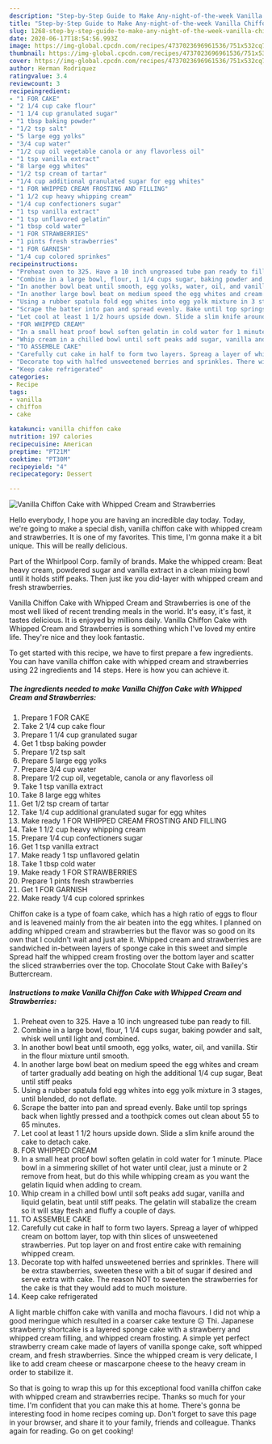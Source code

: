 ```yaml
---
description: "Step-by-Step Guide to Make Any-night-of-the-week Vanilla Chiffon Cake with Whipped Cream and Strawberries"
title: "Step-by-Step Guide to Make Any-night-of-the-week Vanilla Chiffon Cake with Whipped Cream and Strawberries"
slug: 1268-step-by-step-guide-to-make-any-night-of-the-week-vanilla-chiffon-cake-with-whipped-cream-and-strawberries
date: 2020-06-17T18:54:56.993Z
image: https://img-global.cpcdn.com/recipes/4737023696961536/751x532cq70/vanilla-chiffon-cake-with-whipped-cream-and-strawberries-recipe-main-photo.jpg
thumbnail: https://img-global.cpcdn.com/recipes/4737023696961536/751x532cq70/vanilla-chiffon-cake-with-whipped-cream-and-strawberries-recipe-main-photo.jpg
cover: https://img-global.cpcdn.com/recipes/4737023696961536/751x532cq70/vanilla-chiffon-cake-with-whipped-cream-and-strawberries-recipe-main-photo.jpg
author: Herman Rodriquez
ratingvalue: 3.4
reviewcount: 3
recipeingredient:
- "1 FOR CAKE"
- "2 1/4 cup cake flour"
- "1 1/4 cup granulated sugar"
- "1 tbsp baking powder"
- "1/2 tsp salt"
- "5 large egg yolks"
- "3/4 cup water"
- "1/2 cup oil vegetable canola or any flavorless oil"
- "1 tsp vanilla extract"
- "8 large egg whites"
- "1/2 tsp cream of tartar"
- "1/4 cup additional granulated sugar for egg whites"
- "1 FOR WHIPPED CREAM FROSTING AND FILLING"
- "1 1/2 cup heavy whipping cream"
- "1/4 cup confectioners sugar"
- "1 tsp vanilla extract"
- "1 tsp unflavored gelatin"
- "1 tbsp cold water"
- "1 FOR STRAWBERRIES"
- "1 pints fresh strawberries"
- "1 FOR GARNISH"
- "1/4 cup colored sprinkes"
recipeinstructions:
- "Preheat oven to 325. Have a 10 inch ungreased tube pan ready to fill."
- "Combine in a large bowl, flour, 1 1/4 cups sugar, baking powder and salt, whisk well until light and combined."
- "In another bowl beat until smooth, egg yolks, water, oil, and vanilla. Stir in the flour mixture until smooth."
- "In another large bowl beat on medium speed the egg whites and cream of tarter gradually add beating on high the additional 1/4 cup sugar, Beat until stiff peaks"
- "Using a rubber spatula fold egg whites into egg yolk mixture in 3 stages, until blended, do not deflate."
- "Scrape the batter into pan and spread evenly. Bake until top springs back when lightly pressed and a toothpick comes out clean about 55 to 65 minutes."
- "Let cool at least 1 1/2 hours upside down. Slide a slim knife around the cake to detach cake."
- "FOR WHIPPED CREAM"
- "In a small heat proof bowl soften gelatin in cold water for 1 minute. Place bowl in a simmering skillet  of hot water until clear, just a minute or 2 remove from heat, but do this while whipping cream as you want the gelatin liquid when adding to cream."
- "Whip cream in a chilled bowl until soft peaks add sugar, vanilla and liquid gelatin, beat until stiff peaks. The gelatin will stabalize the cream so it will stay ftesh and fluffy a couple of days."
- "TO ASSEMBLE CAKE"
- "Carefully cut cake in half to form two layers. Spreag a layer of whipped cream on bottom layer, top with thin slices of unsweetened strawberries. Put top layer on and frost entire cake with remaining whipped cream."
- "Decorate top with halfed unsweetened berries and sprinkles. There will be extra stawberries, sweeten these with a bit of sugar if desired and serve extra with cake. The reason NOT to sweeten the strawberries for the cake is that they would add to much moisture."
- "Keep cake refrigerated"
categories:
- Recipe
tags:
- vanilla
- chiffon
- cake

katakunci: vanilla chiffon cake 
nutrition: 197 calories
recipecuisine: American
preptime: "PT21M"
cooktime: "PT30M"
recipeyield: "4"
recipecategory: Dessert

---
```



![Vanilla Chiffon Cake with Whipped Cream and Strawberries](https://img-global.cpcdn.com/recipes/4737023696961536/751x532cq70/vanilla-chiffon-cake-with-whipped-cream-and-strawberries-recipe-main-photo.jpg)

Hello everybody, I hope you are having an incredible day today. Today, we're going to make a special dish, vanilla chiffon cake with whipped cream and strawberries. It is one of my favorites. This time, I'm gonna make it a bit unique. This will be really delicious.

Part of the Whirlpool Corp. family of brands. Make the whipped cream: Beat heavy cream, powdered sugar and vanilla extract in a clean mixing bowl until it holds stiff peaks. Then just ike you did-layer with whipped cream and fresh strawberries.

Vanilla Chiffon Cake with Whipped Cream and Strawberries is one of the most well liked of recent trending meals in the world. It's easy, it's fast, it tastes delicious. It is enjoyed by millions daily. Vanilla Chiffon Cake with Whipped Cream and Strawberries is something which I've loved my entire life. They're nice and they look fantastic.


To get started with this recipe, we have to first prepare a few ingredients. You can have vanilla chiffon cake with whipped cream and strawberries using 22 ingredients and 14 steps. Here is how you can achieve it.

<!--inarticleads1-->

##### The ingredients needed to make Vanilla Chiffon Cake with Whipped Cream and Strawberries:

1. Prepare 1 FOR CAKE
1. Take 2 1/4 cup cake flour
1. Prepare 1 1/4 cup granulated sugar
1. Get 1 tbsp baking powder
1. Prepare 1/2 tsp salt
1. Prepare 5 large egg yolks
1. Prepare 3/4 cup water
1. Prepare 1/2 cup oil, vegetable, canola or any flavorless oil
1. Take 1 tsp vanilla extract
1. Take 8 large egg whites
1. Get 1/2 tsp cream of tartar
1. Take 1/4 cup additional granulated sugar for egg whites
1. Make ready 1 FOR WHIPPED CREAM FROSTING AND FILLING
1. Take 1 1/2 cup heavy whipping cream
1. Prepare 1/4 cup confectioners sugar
1. Get 1 tsp vanilla extract
1. Make ready 1 tsp unflavored gelatin
1. Take 1 tbsp cold water
1. Make ready 1 FOR STRAWBERRIES
1. Prepare 1 pints fresh strawberries
1. Get 1 FOR GARNISH
1. Make ready 1/4 cup colored sprinkes


Chiffon cake is a type of foam cake, which has a high ratio of eggs to flour and is leavened mainly from the air beaten into the egg whites. I planned on adding whipped cream and strawberries but the flavor was so good on its own that I couldn&#39;t wait and just ate it. Whipped cream and strawberries are sandwiched in-between layers of sponge cake in this sweet and simple Spread half the whipped cream frosting over the bottom layer and scatter the sliced strawberries over the top. Chocolate Stout Cake with Bailey&#39;s Buttercream. 

<!--inarticleads2-->

##### Instructions to make Vanilla Chiffon Cake with Whipped Cream and Strawberries:

1. Preheat oven to 325. Have a 10 inch ungreased tube pan ready to fill.
1. Combine in a large bowl, flour, 1 1/4 cups sugar, baking powder and salt, whisk well until light and combined.
1. In another bowl beat until smooth, egg yolks, water, oil, and vanilla. Stir in the flour mixture until smooth.
1. In another large bowl beat on medium speed the egg whites and cream of tarter gradually add beating on high the additional 1/4 cup sugar, Beat until stiff peaks
1. Using a rubber spatula fold egg whites into egg yolk mixture in 3 stages, until blended, do not deflate.
1. Scrape the batter into pan and spread evenly. Bake until top springs back when lightly pressed and a toothpick comes out clean about 55 to 65 minutes.
1. Let cool at least 1 1/2 hours upside down. Slide a slim knife around the cake to detach cake.
1. FOR WHIPPED CREAM
1. In a small heat proof bowl soften gelatin in cold water for 1 minute. Place bowl in a simmering skillet  of hot water until clear, just a minute or 2 remove from heat, but do this while whipping cream as you want the gelatin liquid when adding to cream.
1. Whip cream in a chilled bowl until soft peaks add sugar, vanilla and liquid gelatin, beat until stiff peaks. The gelatin will stabalize the cream so it will stay ftesh and fluffy a couple of days.
1. TO ASSEMBLE CAKE
1. Carefully cut cake in half to form two layers. Spreag a layer of whipped cream on bottom layer, top with thin slices of unsweetened strawberries. Put top layer on and frost entire cake with remaining whipped cream.
1. Decorate top with halfed unsweetened berries and sprinkles. There will be extra stawberries, sweeten these with a bit of sugar if desired and serve extra with cake. The reason NOT to sweeten the strawberries for the cake is that they would add to much moisture.
1. Keep cake refrigerated


A light marble chiffon cake with vanilla and mocha flavours. I did not whip a good meringue which resulted in a coarser cake texture ☹️ Thi. Japanese strawberry shortcake is a layered sponge cake with a strawberry and whipped cream filling, and whipped cream frosting. A simple yet perfect strawberry cream cake made of layers of vanilla sponge cake, soft whipped cream, and fresh strawberries. Since the whipped cream is very delicate, I like to add cream cheese or mascarpone cheese to the heavy cream in order to stabilize it. 

So that is going to wrap this up for this exceptional food vanilla chiffon cake with whipped cream and strawberries recipe. Thanks so much for your time. I'm confident that you can make this at home. There's gonna be interesting food in home recipes coming up. Don't forget to save this page in your browser, and share it to your family, friends and colleague. Thanks again for reading. Go on get cooking!
